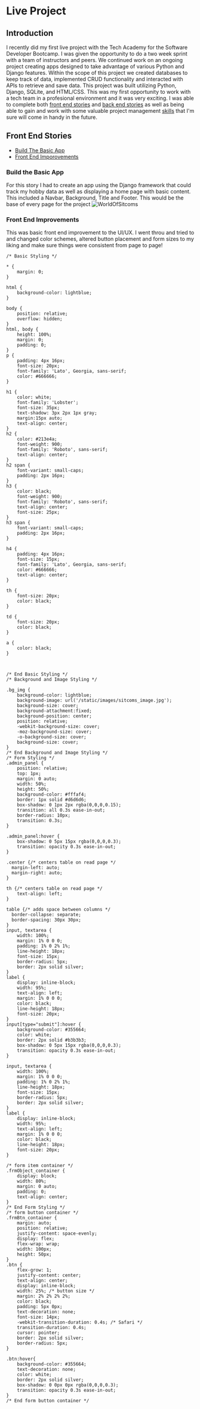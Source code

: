 # Live Project
## Introduction
I recently did my first live project with the Tech Academy for the Software Developer Bootcamp. I was given the opportunity to do a two  week sprint with a team of instructors and peers. We continued work on an ongoing project creating apps designed to take advantage of various Python and Django features. Within the scope of this project we created databases to keep track of data, implemented CRUD functionality and interacted with APIs to retrieve and save data. This project was built utilizing Python, Django, SQLite, and HTML/CSS. This was my first opportunity to work with a tech team in a profesional environment and it was very exciting. I was able to complete both [front end stories](#front-end-stories) and [back end stories](#back-end-stories) as well as being able to gain and work with some valuable project management [skills](#skills) that I'm sure will come in handy in the future.

## Front End Stories
  - [Build The Basic App](#build-the-basic-app)
  - [Front End Imporovements](#front-end-improvements)

### Build the Basic App
For this story I had to create an app using the Django framework that could track my hobby data as well as displaying a home page with basic content. This included a Navbar, Background, Title and Footer. This would be the base of every page for the project
![WorldOfSitcoms](https://user-images.githubusercontent.com/105257619/193344775-78d096ef-8e99-4390-a049-5e723f6ec4e8.png)

### Front End Improvements
This was basic front end improvement to the UI/UX. I went throu and tried to and changed color schemes, altered button placement and form sizes to my liking and make sure things were consistent from page to page!
```
/* Basic Styling */

* {
    margin: 0;
}

html {
    background-color: lightblue;
}

body {
	position: relative;
	overflow: hidden;
}
html, body {
    height: 100%;
    margin: 0;
	padding: 0;
}
p {
	padding: 4px 16px;
	font-size: 20px;
	font-family: 'Lato', Georgia, sans-serif;
	color: #666666;
}

h1 {
    color: white;
    font-family: 'Lobster';
    font-size: 35px;
    text-shadow: 3px 2px 1px gray;
    margin:15px auto;
    text-align: center;
}
h2 {
    color: #213e4a;
    font-weight: 900;
    font-family: 'Roboto', sans-serif;
    text-align: center;
}
h2 span {
    font-variant: small-caps;
    padding: 2px 16px;
}
h3 {
    color: black;
    font-weight: 900;
    font-family: 'Roboto', sans-serif;
    text-align: center;
    font-size: 25px;
}
h3 span {
    font-variant: small-caps;
    padding: 2px 16px;
}

h4 {
    padding: 4px 16px;
	font-size: 15px;
	font-family: 'Lato', Georgia, sans-serif;
	color: #666666;
	text-align: center;
}

th {
    font-size: 20px;
    color: black;
}

td {
    font-size: 20px;
    color: black;
}

a {
    color: black;
}



/* End Basic Styling */
/* Background and Image Styling */

.bg_img {
    background-color: lightblue;
    background-image: url('/static/images/sitcoms_image.jpg');
    background-size: cover;
    background-attachment:fixed;
    background-position: center;
    position: relative;
    -webkit-background-size: cover;
    -moz-background-size: cover;
    -o-background-size: cover;
    background-size: cover;
}
/* End Background and Image Styling */
/* Form Styling */
.admin_panel {
    position: relative;
    top: 1px;
    margin: 0 auto;
    width: 50%;
    height: 50%;
    background-color: #fffaf4;
	border: 1px solid #d6d6d6;
	box-shadow: 0 1px 2px rgba(0,0,0,0.15);
	transition: all 0.3s ease-in-out;
	border-radius: 10px;
    transition: 0.3s;
}

.admin_panel:hover {
    box-shadow: 0 5px 15px rgba(0,0,0,0.3);
	transition: opacity 0.3s ease-in-out;
}

.center {/* centers table on read page */
  margin-left: auto;
  margin-right: auto;
}

th {/* centers table on read page */
    text-align: left;
}

table {/* adds space between columns */
  border-collapse: separate;
  border-spacing: 30px 30px;
}
input, textarea {
    width: 100%;
    margin: 1% 0 0 0;
    padding: 1% 0 2% 1%;
    line-height: 18px;
    font-size: 15px;
    border-radius: 5px;
    border: 2px solid silver;
}
label {
	display: inline-block;
    width: 95%;
    text-align: left;
    margin: 1% 0 0 0;
    color: black;
    line-height: 18px;
    font-size: 20px;
}
input[type="submit"]:hover {
    background-color: #355664;
    color: white;
    border: 2px solid #b3b3b3;
    box-shadow: 0 5px 15px rgba(0,0,0,0.3);
	transition: opacity 0.3s ease-in-out;
}

input, textarea {
    width: 100%;
    margin: 1% 0 0 0;
    padding: 1% 0 2% 1%;
    line-height: 18px;
    font-size: 15px;
    border-radius: 5px;
    border: 2px solid silver;
}
label {
	display: inline-block;
    width: 95%;
    text-align: left;
    margin: 1% 0 0 0;
    color: black;
    line-height: 18px;
    font-size: 20px;
}

/* form item container */
.frmObject_container {
	display: block;
    width: 80%;
    margin: 0 auto;
    padding: 0;
    text-align: center;
}
/* End Form Styling */
/* form button container */
.frmBtn_container {
    margin: auto;
    position: relative;
    justify-content: space-evenly;
    display: flex;
    flex-wrap: wrap;
    width: 100px;
    height: 50px;
}
.btn {
	flex-grow: 1;
    justify-content: center;
    text-align: center;
    display: inline-block;
    width: 25%; /* button size */
    margin: 2% 2% 2% 2%;
    color: black;
    padding: 5px 0px;
    text-decoration: none;
    font-size: 14px;
    -webkit-transition-duration: 0.4s; /* Safari */
    transition-duration: 0.4s;
    cursor: pointer;
    border: 2px solid silver;
    border-radius: 5px;
}

.btn:hover{
    background-color: #355664;
    text-decoration: none;
    color: white;
    border: 2px solid silver;
    box-shadow: 0 0px 0px rgba(0,0,0,0.3);
	transition: opacity 0.3s ease-in-out;
}
/* End form button container */
```
